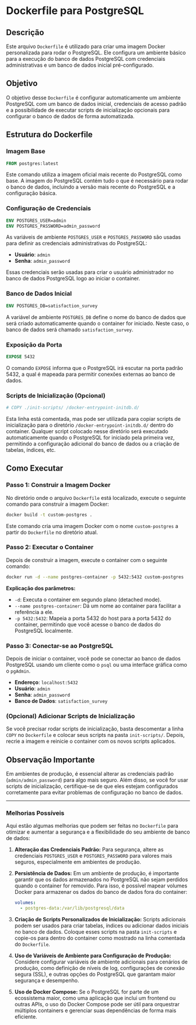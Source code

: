 # **Dockerfile para PostgreSQL**

## **Descrição**
Este arquivo `Dockerfile` é utilizado para criar uma imagem Docker personalizada para rodar o PostgreSQL. Ele configura um ambiente básico para a execução do banco de dados PostgreSQL com credenciais administrativas e um banco de dados inicial pré-configurado.

## **Objetivo**
O objetivo desse `Dockerfile` é configurar automaticamente um ambiente PostgreSQL com um banco de dados inicial, credenciais de acesso padrão e a possibilidade de executar scripts de inicialização opcionais para configurar o banco de dados de forma automatizada.

## **Estrutura do Dockerfile**

### **Imagem Base**
```dockerfile
FROM postgres:latest
```
Este comando utiliza a imagem oficial mais recente do PostgreSQL como base. A imagem do PostgreSQL contém tudo o que é necessário para rodar o banco de dados, incluindo a versão mais recente do PostgreSQL e a configuração básica.

### **Configuração de Credenciais**
```dockerfile
ENV POSTGRES_USER=admin
ENV POSTGRES_PASSWORD=admin_password
```
As variáveis de ambiente `POSTGRES_USER` e `POSTGRES_PASSWORD` são usadas para definir as credenciais administrativas do PostgreSQL:

- **Usuário**: `admin`
- **Senha**: `admin_password`

Essas credenciais serão usadas para criar o usuário administrador no banco de dados PostgreSQL logo ao iniciar o container.

### **Banco de Dados Inicial**
```dockerfile
ENV POSTGRES_DB=satisfaction_survey
```
A variável de ambiente `POSTGRES_DB` define o nome do banco de dados que será criado automaticamente quando o container for iniciado. Neste caso, o banco de dados será chamado `satisfaction_survey`.

### **Exposição da Porta**
```dockerfile
EXPOSE 5432
```
O comando `EXPOSE` informa que o PostgreSQL irá escutar na porta padrão 5432, a qual é mapeada para permitir conexões externas ao banco de dados.

### **Scripts de Inicialização (Opcional)**
```dockerfile
# COPY ./init-scripts/ /docker-entrypoint-initdb.d/
```
Esta linha está comentada, mas pode ser utilizada para copiar scripts de inicialização para o diretório `/docker-entrypoint-initdb.d/` dentro do container. Qualquer script colocado nesse diretório será executado automaticamente quando o PostgreSQL for iniciado pela primeira vez, permitindo a configuração adicional do banco de dados ou a criação de tabelas, índices, etc.

## **Como Executar**

### **Passo 1: Construir a Imagem Docker**
No diretório onde o arquivo `Dockerfile` está localizado, execute o seguinte comando para construir a imagem Docker:

```bash
docker build -t custom-postgres .
```
Este comando cria uma imagem Docker com o nome `custom-postgres` a partir do `Dockerfile` no diretório atual.

### **Passo 2: Executar o Container**
Depois de construir a imagem, execute o container com o seguinte comando:

```bash
docker run -d --name postgres-container -p 5432:5432 custom-postgres
```
**Explicação dos parâmetros:**

- `-d`: Executa o container em segundo plano (detached mode).
- `--name postgres-container`: Dá um nome ao container para facilitar a referência a ele.
- `-p 5432:5432`: Mapeia a porta 5432 do host para a porta 5432 do container, permitindo que você acesse o banco de dados do PostgreSQL localmente.

### **Passo 3: Conectar-se ao PostgreSQL**
Depois de iniciar o container, você pode se conectar ao banco de dados PostgreSQL usando um cliente como o `psql` ou uma interface gráfica como o `pgAdmin`.

- **Endereço**: `localhost:5432`
- **Usuário**: `admin`
- **Senha**: `admin_password`
- **Banco de Dados**: `satisfaction_survey`

### **(Opcional) Adicionar Scripts de Inicialização**
Se você precisar rodar scripts de inicialização, basta descomentar a linha `COPY` no `Dockerfile` e colocar seus scripts na pasta `init-scripts/`. Depois, recrie a imagem e reinicie o container com os novos scripts aplicados.

## **Observação Importante**
Em ambientes de produção, é essencial alterar as credenciais padrão (`admin/admin_password`) para algo mais seguro. Além disso, se você for usar scripts de inicialização, certifique-se de que eles estejam configurados corretamente para evitar problemas de configuração no banco de dados.

---

### **Melhorias Possíveis**

Aqui estão algumas melhorias que podem ser feitas no `Dockerfile` para otimizar e aumentar a segurança e a flexibilidade do seu ambiente de banco de dados:

1. **Alteração das Credenciais Padrão:**
   Para segurança, altere as credenciais `POSTGRES_USER` e `POSTGRES_PASSWORD` para valores mais seguros, especialmente em ambientes de produção.

2. **Persistência de Dados:**
   Em um ambiente de produção, é importante garantir que os dados armazenados no PostgreSQL não sejam perdidos quando o container for removido. Para isso, é possível mapear volumes Docker para armazenar os dados do banco de dados fora do container:
   ```yaml
   volumes:
     - postgres-data:/var/lib/postgresql/data
   ```

3. **Criação de Scripts Personalizados de Inicialização:**
   Scripts adicionais podem ser usados para criar tabelas, índices ou adicionar dados iniciais no banco de dados. Coloque esses scripts na pasta `init-scripts` e copie-os para dentro do container como mostrado na linha comentada do `Dockerfile`.

4. **Uso de Variáveis de Ambiente para Configuração de Produção:**
   Considere configurar variáveis de ambiente adicionais para cenários de produção, como definição de níveis de log, configurações de conexão segura (SSL), e outras opções do PostgreSQL que garantam maior segurança e desempenho.

5. **Uso de Docker Compose:**
   Se o PostgreSQL for parte de um ecossistema maior, como uma aplicação que inclui um frontend ou outras APIs, o uso do Docker Compose pode ser útil para orquestrar múltiplos containers e gerenciar suas dependências de forma mais eficiente.

